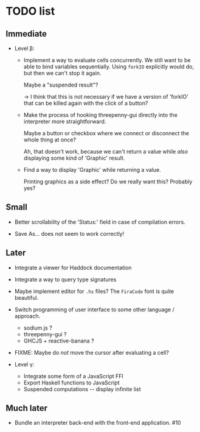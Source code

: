 TODO list
=========

Immediate
---------

* Level β:

    * Implement a way to evaluate cells concurrently.
      We still want to be able to bind variables sequentially.
      Using `forkIO` explicitly would do, but then we can't stop it again.

      Maybe a "suspended result"?
      
      -> I think that this is not necessary if we have a version of 'forkIO'
      that can be killed again with the click of a button?

    * Make the process of hooking threepenny-gui directly into the interpreter more straightforward.
    
      Maybe a button or checkbox where we connect or disconnect the whole thing at once?

      Ah, that doesn't work, because we can't return a value while *also* displaying some kind of 'Graphic' result.
    
    * Find a way to display 'Graphic' while returning a value. 
        
      Printing graphics as a side effect? Do we really want this? Probably yes?

Small
-----

* Better scrollability of the 'Status:' field in case of compilation errors.

* Save As… does not seem to work correctly!


Later
-----

* Integrate a viewer for Haddock documentation

* Integrate a way to query type signatures

* Maybe implement editor for `.hs` files? The `FiraCode` font is quite beautiful.

* Switch programming of user interface to some other language / approach.
  * sodium.js ?
  * threepenny-gui ?
  * GHCJS + reactive-banana ?

* FIXME: Maybe do *not* move the cursor after evaluating a cell?

* Level γ:

    * Integrate some form of a JavaScript FFI
    * Export Haskell functions to JavaScript
    * Suspended computations -- display infinite list

Much later
----------

* Bundle an interpreter back-end with the front-end application. #10

